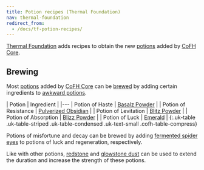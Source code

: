 ```yaml
---
title: Potion recipes (Thermal Foundation)
nav: thermal-foundation
redirect_from:
  - /docs/tf-potion-recipes/
---
```


[Thermal Foundation](/docs/thermal-foundation/) adds recipes to obtain the new
[potions](/docs/cofh-core/potions/) added by [CoFH Core](/docs/cofh-core/).


Brewing
-------

Most [potions](/docs/cofh-core/potions/) added by [CoFH Core](/docs/cofh-core/)
can be [brewed](https://minecraft.gamepedia.com/Brewing) by adding certain
ingredients to [awkward
potions](https://minecraft.gamepedia.com/Potion#Base_potions).

| Potion | Ingredient |
|---
| Potion of Haste | [Basalz Powder](/docs/thermal-foundation/basalz-powder/) |
| Potion of Resistance | [Pulverized Obsidian](/docs/thermal-foundation/pulverized-obsidian/) |
| Potion of Levitation | [Blitz Powder](/docs/thermal-foundation/blitz-powder/) |
| Potion of Absorption | [Blizz Powder](/docs/thermal-foundation/blizz-powder/) |
| Potion of Luck | [Emerald](https://minecraft.gamepedia.com/Emerald) |
{:.uk-table .uk-table-striped .uk-table-condensed .uk-text-small .cofh-table-compress}

Potions of misfortune and decay can be brewed by adding [fermented spider
eyes](https://minecraft.gamepedia.com/Fermented_Spider_Eye) to potions of luck
and regeneration, respectively.

Like with other potions, [redstone](https://minecraft.gamepedia.com/Redstone)
and [glowstone dust](https://minecraft.gamepedia.com/Glowstone_Dust) can be used
to extend the duration and increase the strength of these potions.
